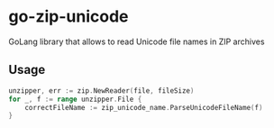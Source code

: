 # go-zip-unicode
GoLang library that allows to read Unicode file names in ZIP archives

## Usage
```go
unzipper, err := zip.NewReader(file, fileSize)
for _, f := range unzipper.File {
    correctFileName := zip_unicode_name.ParseUnicodeFileName(f)
}
```
